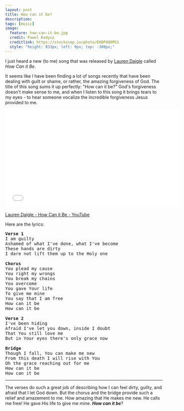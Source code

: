 ```yaml
---
layout: post
title: How can it be?
description:
tags: [music]
image:
  feature: how-can-it-be.jpg
  credit: Pawel Kadysz
  creditlink: https://stocksnap.io/photo/EKBP8Q0PG1
  style: "height: 833px; left: 0px; top: -300px;"
---
```


I just heard a new (to me) song that was released by [Lauren Daigle](http://laurendaigle.com/site/) called *How Can it Be*.

It seems like I have been finding a lot of songs recently that have been dealing with guilt or shame, or rather, the amazing forgiveness of God. The title of this song sums it up perfectly: "How can it be?" God's forgiveness doesn't make sense to me, and when I listen to this song it brings tears to my eyes - to hear someone vocalize the incredible forgiveness Jesus provided to me.

<iframe width="560" height="315" src="//www.youtube.com/embed/6UXn_OuJkvE" frameborder="0"> </iframe>

[Lauren Daigle - How Can it Be - YouTube](http://www.youtube.com/watch?v=6UXn_OuJkvE)

Here are the lyrics:

<pre>
<b>Verse 1</b>
I am guilty
Ashamed of what I've done, what I've become
These hands are dirty
I dare not lift them up to the Holy one

<b>Chorus</b>
You plead my cause
You right my wrongs
You break my chains
You overcome
You gave Your life
To give me mine
You say that I am free
How can it be
How can it be

<b>Verse 2</b>
I've been hiding
Afraid I've let you down, inside I doubt
That You still love me
But in Your eyes there's only grace now

<b>Bridge</b>
Though I fall, You can make me new
From this death I will rise with You
Oh the grace reaching out for me
How can it be
How can it be
</pre>
-------------------

The verses do such a great job of describing how I can feel dirty, guilty, and afraid that I let God down.  But the chorus and the bridge provide such a relief and amazement to me. How amazing that He makes me new. He calls me free! He gave His life to give me mine. ***How can it be***?

